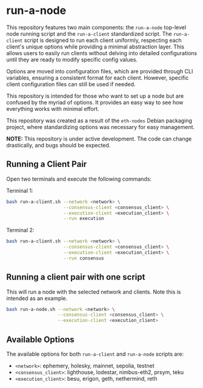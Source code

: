 # run-a-node

This repository features two main components: the `run-a-node` top-level node running script and the `run-a-client` standardized script. The `run-a-client` script is designed to run each client uniformly, respecting each client's unique options while providing a minimal abstraction layer. This allows users to easily run clients without delving into detailed configurations until they are ready to modify specific config values.

Options are moved into configuration files, which are provided through CLI variables, ensuring a consistent format for each client. However, specific client configuration files can still be used if needed.

This repository is intended for those who want to set up a node but are confused by the myriad of options. It provides an easy way to see how everything works with minimal effort.

This repository was created as a result of the `eth-nodes` Debian packaging project, where standardizing options was necessary for easy management.

**NOTE:** This repository is under active development. The code can change drastically, and bugs should be expected.

## Running a Client Pair

Open two terminals and execute the following commands:

Terminal 1:
```bash 
bash run-a-client.sh --network <network> \
                     --consensus-client <consensus_client> \
                     --execution-client <execution_client> \
                     --run execution 
```

Terminal 2:
```bash
bash run-a-client.sh --network <network> \
                     --consensus-client <consensus_client> \
                     --execution-client <execution_client> \
                     --run consensus 
```

## Running a client pair with one script

This will run a node with the selected network and clients. Note this is intended as an example.

```bash
bash run-a-node.sh --network <network> \
                   --consensus-client <consensus_client> \
                   --execution-client <execution_client>
```

## Available Options

The available options for both `run-a-client` and `run-a-node` scripts are:

- `<network>`: ephemery, holesky, mainnet, sepolia, testnet
- `<consensus_client>`: lighthouse, lodestar, nimbus-eth2, prsym, teku
- `<execution_client>`: besu, erigon, geth, nethermind, reth
